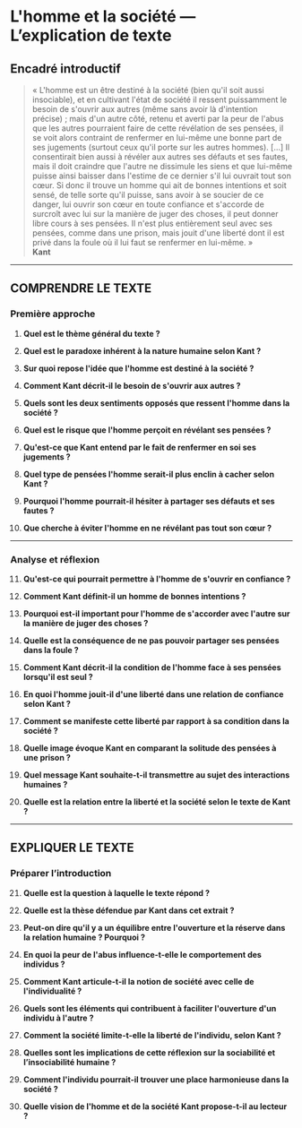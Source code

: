 # L'homme et la société — L’explication de texte

## Encadré introductif
> « L'homme est un être destiné à la société (bien qu'il soit aussi insociable), et en cultivant l'état de société il ressent puissamment le besoin de s'ouvrir aux autres (même sans avoir là d'intention précise) ; mais d'un autre côté, retenu et averti par la peur de l'abus que les autres pourraient faire de cette révélation de ses pensées, il se voit alors contraint de renfermer en lui-même une bonne part de ses jugements (surtout ceux qu'il porte sur les autres hommes). […] Il consentirait bien aussi à révéler aux autres ses défauts et ses fautes, mais il doit craindre que l'autre ne dissimule les siens et que lui-même puisse ainsi baisser dans l'estime de ce dernier s'il lui ouvrait tout son cœur. Si donc il trouve un homme qui ait de bonnes intentions et soit sensé, de telle sorte qu'il puisse, sans avoir à se soucier de ce danger, lui ouvrir son cœur en toute confiance et s'accorde de surcroît avec lui sur la manière de juger des choses, il peut donner libre cours à ses pensées. Il n'est plus entièrement seul avec ses pensées, comme dans une prison, mais jouit d'une liberté dont il est privé dans la foule où il lui faut se renfermer en lui-même. »  
> **Kant**

---

## COMPRENDRE LE TEXTE

### Première approche

1. **Quel est le thème général du texte ?**  
   
2. **Quel est le paradoxe inhérent à la nature humaine selon Kant ?**  
  
3. **Sur quoi repose l'idée que l'homme est destiné à la société ?**  
  
4. **Comment Kant décrit-il le besoin de s'ouvrir aux autres ?**  
  
5. **Quels sont les deux sentiments opposés que ressent l'homme dans la société ?**  

6. **Quel est le risque que l'homme perçoit en révélant ses pensées ?**  

7. **Qu'est-ce que Kant entend par le fait de renfermer en soi ses jugements ?**  

8. **Quel type de pensées l'homme serait-il plus enclin à cacher selon Kant ?**  

9. **Pourquoi l'homme pourrait-il hésiter à partager ses défauts et ses fautes ?**  

10. **Que cherche à éviter l'homme en ne révélant pas tout son cœur ?**  

---

### Analyse et réflexion

11. **Qu'est-ce qui pourrait permettre à l'homme de s'ouvrir en confiance ?**  

12. **Comment Kant définit-il un homme de bonnes intentions ?**  

13. **Pourquoi est-il important pour l'homme de s'accorder avec l'autre sur la manière de juger des choses ?**  

14. **Quelle est la conséquence de ne pas pouvoir partager ses pensées dans la foule ?**  

15. **Comment Kant décrit-il la condition de l'homme face à ses pensées lorsqu'il est seul ?**  

16. **En quoi l'homme jouit-il d'une liberté dans une relation de confiance selon Kant ?**  

17. **Comment se manifeste cette liberté par rapport à sa condition dans la société ?**  

18. **Quelle image évoque Kant en comparant la solitude des pensées à une prison ?**  

19. **Quel message Kant souhaite-t-il transmettre au sujet des interactions humaines ?**  

20. **Quelle est la relation entre la liberté et la société selon le texte de Kant ?**  

---

## EXPLIQUER LE TEXTE

### Préparer l’introduction

21. **Quelle est la question à laquelle le texte répond ?**  

22. **Quelle est la thèse défendue par Kant dans cet extrait ?**  

23. **Peut-on dire qu'il y a un équilibre entre l'ouverture et la réserve dans la relation humaine ? Pourquoi ?**  

24. **En quoi la peur de l'abus influence-t-elle le comportement des individus ?**  

25. **Comment Kant articule-t-il la notion de société avec celle de l'individualité ?**  

26. **Quels sont les éléments qui contribuent à faciliter l'ouverture d'un individu à l'autre ?**  

27. **Comment la société limite-t-elle la liberté de l'individu, selon Kant ?**  

28. **Quelles sont les implications de cette réflexion sur la sociabilité et l’insociabilité humaine ?**  

29. **Comment l'individu pourrait-il trouver une place harmonieuse dans la société ?**  

30. **Quelle vision de l'homme et de la société Kant propose-t-il au lecteur ?**  